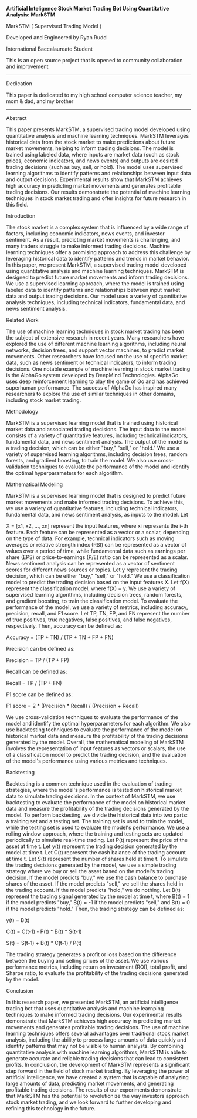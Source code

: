 **Artificial Inteligence Stock Market Trading Bot Using Quantitative Analysis: MarkSTM**

MarkSTM ( Supervised Trading Model )

Developed and Engineered by Ryan Rudd

International Baccalaureate Student

This is an open source project that is opened to community collaboration and improvement

* * *

Dedication

This paper is dedicated to my high school computer science teacher, my mom & dad, and my brother

* * *

Abstract

This paper presents MarkSTM, a supervised trading model developed using quantitative analysis and machine learning techniques. MarkSTM leverages historical data from the stock market to make predictions about future market movements, helping to inform trading decisions. The model is trained using labeled data, where inputs are market data (such as stock prices, economic indicators, and news events) and outputs are desired trading decisions (such as buy, sell, or hold). The model uses supervised learning algorithms to identify patterns and relationships between input data and output decisions. Experimental results show that MarkSTM achieves high accuracy in predicting market movements and generates profitable trading decisions. Our results demonstrate the potential of machine learning techniques in stock market trading and offer insights for future research in this field.

Introduction

The stock market is a complex system that is influenced by a wide range of factors, including economic indicators, news events, and investor sentiment. As a result, predicting market movements is challenging, and many traders struggle to make informed trading decisions. Machine learning techniques offer a promising approach to address this challenge by leveraging historical data to identify patterns and trends in market behavior. In this paper, we present MarkSTM, a supervised trading model developed using quantitative analysis and machine learning techniques. MarkSTM is designed to predict future market movements and inform trading decisions. We use a supervised learning approach, where the model is trained using labeled data to identify patterns and relationships between input market data and output trading decisions. Our model uses a variety of quantitative analysis techniques, including technical indicators, fundamental data, and news sentiment analysis.

Related Work

The use of machine learning techniques in stock market trading has been the subject of extensive research in recent years. Many researchers have explored the use of different machine learning algorithms, including neural networks, decision trees, and support vector machines, to predict market movements. Other researchers have focused on the use of specific market data, such as news sentiment or technical indicators, to inform trading decisions. One notable example of machine learning in stock market trading is the AlphaGo system developed by DeepMind Technologies. AlphaGo uses deep reinforcement learning to play the game of Go and has achieved superhuman performance. The success of AlphaGo has inspired many researchers to explore the use of similar techniques in other domains, including stock market trading.

Methodology

MarkSTM is a supervised learning model that is trained using historical market data and associated trading decisions. The input data to the model consists of a variety of quantitative features, including technical indicators, fundamental data, and news sentiment analysis. The output of the model is a trading decision, which can be either "buy," "sell," or "hold." We use a variety of supervised learning algorithms, including decision trees, random forests, and gradient boosting, to train the model. We also use cross-validation techniques to evaluate the performance of the model and identify the optimal hyperparameters for each algorithm.

Mathematical Modeling

MarkSTM is a supervised learning model that is designed to predict future market movements and make informed trading decisions. To achieve this, we use a variety of quantitative features, including technical indicators, fundamental data, and news sentiment analysis, as inputs to the model. Let

X = \[x1, x2, ..., xn\] represent the input features, where xi represents the i-th feature. Each feature can be represented as a vector or a scalar, depending on the type of data. For example, technical indicators such as moving averages or relative strength index (RSI) can be represented as a vector of values over a period of time, while fundamental data such as earnings per share (EPS) or price-to-earnings (P/E) ratio can be represented as a scalar. News sentiment analysis can be represented as a vector of sentiment scores for different news sources or topics. Let y represent the trading decision, which can be either "buy," "sell," or "hold." We use a classification model to predict the trading decision based on the input features X. Let f(X) represent the classification model, where f(X) = y. We use a variety of supervised learning algorithms, including decision trees, random forests, and gradient boosting, to train the classification model. To evaluate the performance of the model, we use a variety of metrics, including accuracy, precision, recall, and F1 score. Let TP, TN, FP, and FN represent the number of true positives, true negatives, false positives, and false negatives, respectively. Then, accuracy can be defined as:

Accuracy = (TP + TN) / (TP + TN + FP + FN)

Precision can be defined as:

Precision = TP / (TP + FP)

Recall can be defined as:

Recall = TP / (TP + FN)

F1 score can be defined as:

F1 score = 2 * (Precision * Recall) / (Precision + Recall)

We use cross-validation techniques to evaluate the performance of the model and identify the optimal hyperparameters for each algorithm. We also use backtesting techniques to evaluate the performance of the model on historical market data and measure the profitability of the trading decisions generated by the model. Overall, the mathematical modeling of MarkSTM involves the representation of input features as vectors or scalars, the use of a classification model to predict the trading decision, and the evaluation of the model's performance using various metrics and techniques.

Backtesting

Backtesting is a common technique used in the evaluation of trading strategies, where the model's performance is tested on historical market data to simulate trading decisions. In the context of MarkSTM, we use backtesting to evaluate the performance of the model on historical market data and measure the profitability of the trading decisions generated by the model. To perform backtesting, we divide the historical data into two parts: a training set and a testing set. The training set is used to train the model, while the testing set is used to evaluate the model's performance. We use a rolling window approach, where the training and testing sets are updated periodically to simulate real-time trading. Let P(t) represent the price of the asset at time t. Let y(t) represent the trading decision generated by the model at time t. Let C(t) represent the cash balance of the trading account at time t. Let S(t) represent the number of shares held at time t. To simulate the trading decisions generated by the model, we use a simple trading strategy where we buy or sell the asset based on the model's trading decision. If the model predicts "buy," we use the cash balance to purchase shares of the asset. If the model predicts "sell," we sell the shares held in the trading account. If the model predicts "hold," we do nothing. Let B(t) represent the trading signal generated by the model at time t, where B(t) = 1 if the model predicts "buy," B(t) = -1 if the model predicts "sell," and B(t) = 0 if the model predicts "hold." Then, the trading strategy can be defined as:

y(t) = B(t)

C(t) = C(t-1) - P(t) * B(t) * S(t-1)

S(t) = S(t-1) + B(t) * C(t-1) / P(t)

The trading strategy generates a profit or loss based on the difference between the buying and selling prices of the asset. We use various performance metrics, including return on investment (ROI), total profit, and Sharpe ratio, to evaluate the profitability of the trading decisions generated by the model.

Conclusion

In this research paper, we presented MarkSTM, an artificial intelligence trading bot that uses quantitative analysis and machine learnping techniques to make informed trading decisions. Our experimental results demonstrate that MarkSTM achieves high accuracy in predicting market movements and generates profitable trading decisions. The use of machine learning techniques offers several advantages over traditional stock market analysis, including the ability to process large amounts of data quickly and identify patterns that may not be visible to human analysts. By combining quantitative analysis with machine learning algorithms, MarkSTM is able to generate accurate and reliable trading decisions that can lead to consistent profits. In conclusion, the development of MarkSTM represents a significant step forward in the field of stock market trading. By leveraging the power of artificial intelligence, we have created a system that is capable of analyzing large amounts of data, predicting market movements, and generating profitable trading decisions. The results of our experiments demonstrate that MarkSTM has the potential to revolutionize the way investors approach stock market trading, and we look forward to further developing and refining this technology in the future.